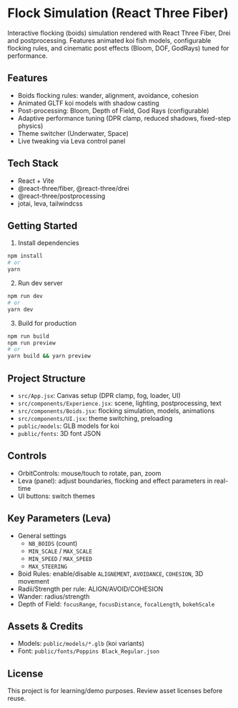 # Flock Simulation (React Three Fiber)

Interactive flocking (boids) simulation rendered with React Three Fiber, Drei and postprocessing. Features animated koi fish models, configurable flocking rules, and cinematic post effects (Bloom, DOF, GodRays) tuned for performance.

## Features

- Boids flocking rules: wander, alignment, avoidance, cohesion
- Animated GLTF koi models with shadow casting
- Post-processing: Bloom, Depth of Field, God Rays (configurable)
- Adaptive performance tuning (DPR clamp, reduced shadows, fixed-step physics)
- Theme switcher (Underwater, Space)
- Live tweaking via Leva control panel

## Tech Stack

- React + Vite
- @react-three/fiber, @react-three/drei
- @react-three/postprocessing
- jotai, leva, tailwindcss

## Getting Started

1. Install dependencies

```bash
npm install
# or
yarn
```

2. Run dev server

```bash
npm run dev
# or
yarn dev
```

3. Build for production

```bash
npm run build
npm run preview
# or
yarn build && yarn preview
```

## Project Structure

- `src/App.jsx`: Canvas setup (DPR clamp, fog, loader, UI)
- `src/components/Experience.jsx`: scene, lighting, postprocessing, text
- `src/components/Boids.jsx`: flocking simulation, models, animations
- `src/components/UI.jsx`: theme switching, preloading
- `public/models`: GLB models for koi
- `public/fonts`: 3D font JSON

## Controls

- OrbitControls: mouse/touch to rotate, pan, zoom
- Leva (panel): adjust boundaries, flocking and effect parameters in real-time
- UI buttons: switch themes

## Key Parameters (Leva)

- General settings
  - `NB_BOIDS` (count)
  - `MIN_SCALE` / `MAX_SCALE`
  - `MIN_SPEED` / `MAX_SPEED`
  - `MAX_STEERING`
- Boid Rules: enable/disable `ALIGNEMENT`, `AVOIDANCE`, `COHESION`, 3D movement
- Radii/Strength per rule: ALIGN/AVOID/COHESION
- Wander: radius/strength
- Depth of Field: `focusRange`, `focusDistance`, `focalLength`, `bokehScale`

## Assets & Credits

- Models: `public/models/*.glb` (koi variants)
- Font: `public/fonts/Poppins Black_Regular.json`

## License

This project is for learning/demo purposes. Review asset licenses before reuse.
